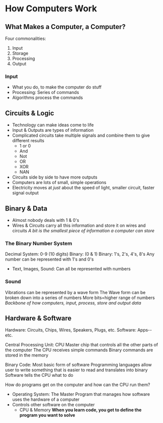# How Computers Work

## What Makes a Computer, a Computer?
Four commonalities:
1. Input
1. Storage
1. Processing
1. Output

### Input
- What you do, to make the computer do stuff
- Processing: Series of commands
- Algorithms process the commands

## Circuits & Logic
- Technology can make ideas come to life
- Input & Outputs are types of information
- Complicated circuits take multiple signals and combine them to give different results
    - 1 or 0
    - And
    - Not
    - OR
    - XOR
    - NAN
- Circuits side by side to have more outputs
- Computers are lots of small, simple operations
- Electricity moves at *just* about the speed of light, smaller circuit, faster signal output

## Binary & Data
- Almost nobody deals with 1 & 0's
- Wires & Circuits carry all this information and store it on wires and circuits
*A bit is the smallest piece of information a computer can store*

### The Binary Number System
Decimal System: 0-9 (10 digits)
Binary: (0 & 1)
Binary: 1's, 2's, 4's, 8's
Any number can be represented with 1's and 0's
- Text, Images, Sound: Can all be represented with numbers

### Sound
Vibrations can be represented by a wave form
The Wave form can be broken down into a series of numbers
More bits=higher range of numbers
*Backbone of how computers, input, process, store and output data*

## Hardware & Software
Hardware: Circuits, Chips, Wires, Speakers, Plugs, etc. 
Software: Apps--etc.

Central Processing Unit: CPU
Master chip that controls all the other parts of the computer
The CPU receives simple commands
Binary commands are stored in the memory

Binary Code: Most basic form of software
Programming languages allow user to write something that is easier to read and translates into binary
Software tells the CPU what to do

How do programs get on the computer and how can the CPU run them?
- Operating System: The Master Program that manages how software uses the hardware of a computer
- Controls other software on the computer
    - CPU & Memory
**When you learn code, you get to define the program you want to solve**

